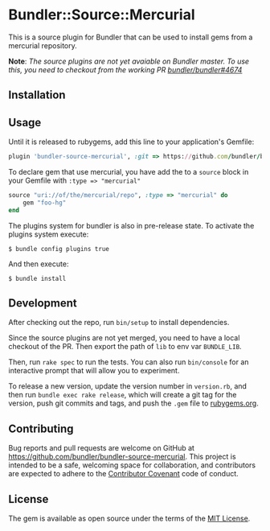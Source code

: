# Bundler::Source::Mercurial

This is a source plugin for Bundler that can be used to install gems from a mercurial repository.

**Note**: _The source plugins are not yet avaiable on Bundler master. To use this, you need to checkout from the working PR [bundler/bundler#4674](https://github.com/bundler/bundler/pull/4674)_

## Installation

## Usage

Until it is released to rubygems, add this line to your application's Gemfile:

```ruby
plugin 'bundler-source-mercurial', :git => https://github.com/bundler/bundler-source-mercurial
```

To declare gem that use mercurial, you have add the to a `source` block in your Gemfile with `:type => "mercurial"`

```ruby
source "uri://of/the/mercurial/repo", :type => "mercurial" do
    gem "foo-hg"
end
```

The plugins system for bundler is also in pre-release state. To activate the plugins system execute:

    $ bundle config plugins true

And then execute:

    $ bundle install

## Development

After checking out the repo, run `bin/setup` to install dependencies.

Since the source plugins are not yet merged, you need to have a local checkout of the PR. Then export the path of `lib` to env var `BUNDLE_LIB`.

Then, run `rake spec` to run the tests. You can also run `bin/console` for an interactive prompt that will allow you to experiment.

To release a new version, update the version number in `version.rb`, and then run `bundle exec rake release`, which will create a git tag for the version, push git commits and tags, and push the `.gem` file to [rubygems.org](https://rubygems.org).

## Contributing

Bug reports and pull requests are welcome on GitHub at https://github.com/bundler/bundler-source-mercurial. This project is intended to be a safe, welcoming space for collaboration, and contributors are expected to adhere to the [Contributor Covenant](http://contributor-covenant.org) code of conduct.


## License
The gem is available as open source under the terms of the [MIT License](http://opensource.org/licenses/MIT).

